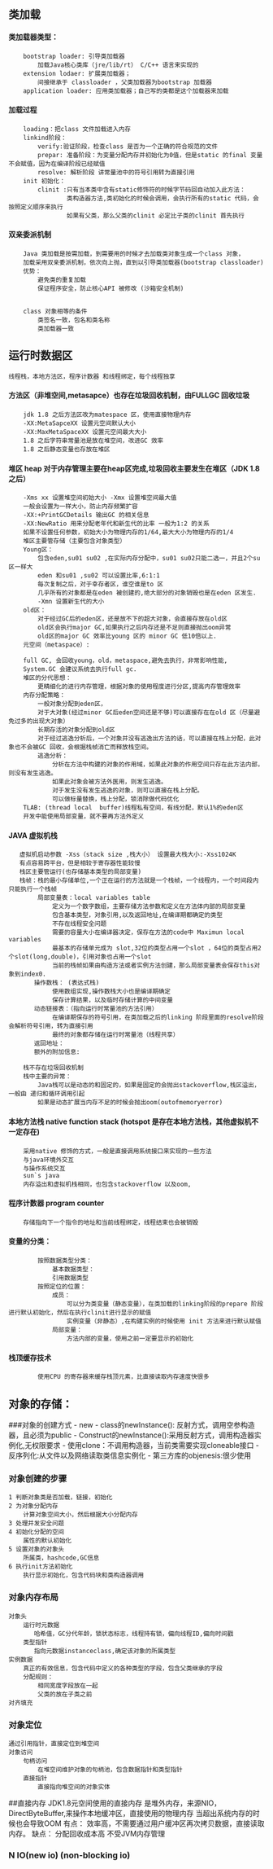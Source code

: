 ## 类加载
   #### **类加载器类型：**
        bootstrap loader: 引导类加载器
            加载Java核心类库（jre/lib/rt） C/C++ 语言来实现的
        extension lodaer: 扩展类加载器；
            间接继承于 classloader ，父类加载器为bootstrap 加载器
        application loader: 应用类加载器；自己写的类都是这个加载器来加载
   #### **加载过程**
        loading：把class 文件加载进入内存
        linkind阶段：
            verify:验证阶段，检查class 是否为一个正确的符合规范的文件
            prepar: 准备阶段：为变量分配内存并初始化为0值，但是static 的final 变量不会赋值，因为在编译阶段已经赋值
            resolve: 解析阶段 讲常量池中的符号引用转为直接引用
        init 初始化：
            clinit :只有当本类中含有static修饰符的时候字节码回自动加入此方法：
                    类构造器方法,类初始化的时候会调用，会执行所有的static 代码，会按照定义顺序来执行
                    如果有父类，那么父类的clinit 必定比子类的clinit 首先执行
        
   ####  **双亲委派机制**
        Java 类加载是按需加载，到需要用的时候才去加载类对象生成一个class 对象，
        加载采用双亲委派机制，依次向上抛，直到以引导类加载器(bootstrap classloader)
        优势：
            避免类的重复加载
            保证程序安全，防止核心API 被修改 (沙箱安全机制)
         
         
        class 对象相等的条件
            类签名一致，包名和类名称
            类加载器一致

## 运行时数据区
    线程栈，本地方法区，程序计数器 和线程绑定，每个线程独享
   #### 方法区（非堆空间,metasapce）也存在垃圾回收机制，由FULLGC 回收垃圾
        jdk 1.8 之后方法区改为matespace 区，使用直接物理内存
        -XX:MetaSapceXX 设置元空间默认大小
        -XX:MaxMetaSpaceXX 设置元空间最大大小
        1.8 之后字符串常量池是放在堆空间，改进GC 效率
        1.8 之后静态变量也存放在堆区
   #### 堆区 heap 对于内存管理主要在heap区完成,垃圾回收主要发生在堆区（JDK 1.8之后）
        -Xms xx 设置堆空间初始大小 -Xmx 设置堆空间最大值
        一般会设置为一样大小，防止内存频繁扩容
        -XX:+PrintGCDetails 输出GC 的相关信息
        -XX:NewRatio 用来分配老年代和新生代的比率 一般为1:2 的关系
        如果不设置任何参数，初始大小为物理内存的1/64,最大大小为物理内存的1/4
        堆区主要管存储（主要包含对象类型）
        Young区：
            包含eden,su01 su02 ,在实际内存分配中，su01 su02只能二选一，并且2个su区一样大
            eden 和su01 ,su02 可以设置比率,6:1:1 
            每次复制之后，对于幸存者区，谁空谁是to 区
            几乎所有的对象都是在eden 被创建的,绝大部分的对象销毁也是在eden 区发生.
            -Xmn 设置新生代的大小
        old区：
            对于经过GC后的eden区，还是放不下的超大对象，会直接存放在old区
            old区会执行major GC,如果执行之后内存还是不足则直接抛出oom异常
            old区的major GC 效率比young 区的 minor GC 低10倍以上.
        元空间（metaspace）:
        
        full GC, 会回收young，old，metaspace,避免去执行，非常影响性能,
        System.GC 会建议系统去执行full gc.
        堆区的分代思想：
            更精细化的进行内存管理，根据对象的使用程度进行分区,提高内存管理效率
        内存分配策略：
            一般对象分配到eden区，
            对于大对象(经过minor GC后eden空间还是不够)可以直接存在在old 区（尽量避免过多的出现大对象）
            长期存活的对象分配到old区
            对于经过逃逸分析后，一个对象并没有逃逸出方法的话，可以直接在栈上分配，此对象也不会被GC 回收，会根据栈帧消亡而释放栈空间。
            逃逸分析：
                分析在方法中构建的对象的作用域，如果此对象的作用空间只存在此方法内部，则没有发生逃逸。
                如果此对象会被方法外医用，则发生逃逸。
                对于发生没有发生逃逸的对象，则可以直接在栈上分配。
                可以做标量替换，栈上分配，锁消除做代码优化
        TLAB: (thread local  buffer)线程私有空间，有线分配，默认1%的eden区
        开发中能使用局部变量，就不要再方法外定义
   #### JAVA 虚拟机栈 
       虚拟机启动参数 -Xss（stack size ,栈大小） 设置最大栈大小:-Xss1024K
       有点容易跨平台，但是相较于寄存器性能较慢
       栈区主要管运行(也存储基本类型的局部变量)
       栈帧：栈的最小存储单位,一个正在运行的方法就是一个栈帧，一个线程内，一个时间段内只能执行一个栈帧
            局部变量表：local variables table
                定义为一个数字数组，主要存储方法参数和定义在方法体内部的局部变量
                包含基本类型，对象引用,以及返回地址,在编译期都确定的类型
                不存在线程安全问题
                需要的容量大小在编译器决定，保存在方法的code中 Maximun local variables
                最基本的存储单元成为 slot,32位的类型占用一个slot ，64位的类型占用2个slot(long,double)，引用对象也占用一个slot 
                当前的栈帧如果由构造方法或者实例方法创建，那么局部变量表会保存this对象到index0.
           操作数栈： (表达式栈)
                使用数组实现,操作数栈大小也是编译期确定
                保存计算结果，以及临时存储计算的中间变量
           动态链接表：（指向运行时常量池的方法引用）
                在编译期保存的符号引用，在类加载之后的linking 阶段里面的resolve阶段会解析符号引用，转为直接引用
                最终的对象都存储在运行时常量池（线程共享）
           返回地址：
           额外的附加信息:
           
        栈不存在垃圾回收机制
        栈中主要的异常：
            Java栈可以是动态的和固定的，如果是固定的会抛出stackoverflow,栈区溢出，一般由 递归和循环调用引起
            如果是动态扩展当内存不足的时候会抛出oom(outofmemoryerror)
       
   #### 本地方法栈 native function stack (hotspot 是存在本地方法栈，其他虚拟机不一定存在)
        采用native 修饰的方式，一般是直接调用系统接口来实现的一些方法
        与java环境外交互
        与操作系统交互
        sun`s java
        内存溢出和虚拟机栈相同，也包含stackoverflow 以及oom,
   #### 程序计数器 program counter
        存储指向下一个指令的地址和当前线程绑定，线程结束也会被销毁
   #### 变量的分类：
            按照数据类型分类：
                基本数据类型：
                引用数据类型
            按照定位的位置：
                成员：
                    可以分为类变量（静态变量），在类加载的linking阶段的prepare 阶段进行默认初始化，然后在执行clinit进行显示的赋值
                    实例变量（非静态）,在构建实例的时候使用 init 方法来进行默认赋值
                局部变量：
                    方法内部的变量，使用之前一定要显示的初始化
   #### 栈顶缓存技术
            使用CPU 的寄存器来缓存栈顶元素，比直接读取内存速度快很多     
   
## 对象的存储：
   ###对象的创建方式
    - new
    - class的newInstance(): 反射方式，调用空参构造器，且必须为public
    - Construct的newInstance():采用反射方式，调用构造器实例化,无权限要求
    - 使用clone：不调用构造器，当前类需要实现cloneable接口
    - 反序列化:从文件以及网络读取类信息实例化
    - 第三方库的objenesis:很少使用
   ### 对象创建的步骤
    1 判断对象类是否加载，链接，初始化
    2 为对象分配内存
        计算对象空间大小，然后根据大小分配内存
    3 处理并发安全问题
    4 初始化分配的空间
        属性的默认初始化
    5 设置对象的对象头
        所属类，hashcode,GC信息
    6 执行init方法初始化
        执行显示初始化，包含代码块和类构造器调用
   ### 对象内存布局
    对象头
        运行时元数据
           哈希值，GC分代年龄，锁状态标志，线程持有锁，偏向线程ID,偏向时间戳
        类型指针
           指向元数据instanceclass,确定该对象的所属类型
    实例数据
        真正的有效信息，包含代码中定义的各种类型的字段，包含父类继承的字段
        分配规则：
            相同宽度字段放在一起
            父类的放在子类之前
    对齐填充
   ### 对象定位
    通过引用指针，直接定位到堆空间
    对象访问
        句柄访问
            在堆空间维护对象的句柄池，包含数据指针和类型指针
        直接指针
            直接指向堆空间的对象实体
##直接内存
    JDK1.8元空间使用的直接内存
    是堆外内存，来源NIO，DirectByteBuffer,来操作本地缓冲区，直接使用的物理内存
    当超出系统内存的时候也会导致OOM
    有点：
        效率高，不需要通过用户缓冲区再次拷贝数据，直接读取内存。
    缺点：
        分配回收成本高
        不受JVM内存管理
   ### N IO(new io) (non-blocking io)
   
   
    
    
   